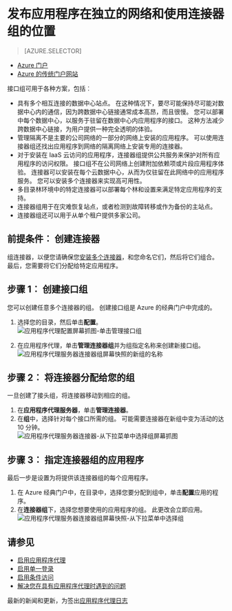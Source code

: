 <properties
    pageTitle="使用 Azure AD 应用程序代理连接器 |Microsoft Azure"
    description="介绍如何创建和管理组的 Azure AD 应用程序代理中的连接器。"
    services="active-directory"
    documentationCenter=""
    authors="kgremban"
    manager="femila"
    editor=""/>

<tags
    ms.service="active-directory"
    ms.workload="identity"
    ms.tgt_pltfrm="na"
    ms.devlang="na"
    ms.topic="article"
    ms.date="09/09/2016"
    ms.author="kgremban"/>


# <a name="publish-applications-on-separate-networks-and-locations-using-connector-groups"></a>发布应用程序在独立的网络和使用连接器组的位置

> [AZURE.SELECTOR]
- [Azure 门户](active-directory-application-proxy-connectors-azure-portal.md)
- [Azure 的传统门户网站](active-directory-application-proxy-connectors.md)


接口组可用于各种方案，包括︰

- 具有多个相互连接的数据中心站点。 在这种情况下，要尽可能保持尽可能对数据中心内的通信，因为跨数据中心链接通常成本高昂，而且很慢。 您可以部署中每个数据中心，以服务于驻留在数据中心内应用程序的接口。 这种方法减少跨数据中心链接，为用户提供一种完全透明的体验。
- 管理隔离不是主要的公司网络的一部分的网络上安装的应用程序。 可以使用连接器组还找出应用程序到网络的隔离网络上安装专用的连接器。
- 对于安装在 IaaS 云访问的应用程序，连接器组提供公共服务来保护对所有应用程序的访问权限。 接口组不在公司网络上创建附加依赖项或片段应用程序体验。 连接器可以安装在每个云数据中心，从而为仅驻留在此网络中的应用程序服务。 您可以安装多个连接器来实现高可用性。
- 多目录林环境中的特定连接器可以部署每个林和设置来满足特定应用程序的支持。
- 连接器组用于在灾难恢复站点，或者检测到故障转移或作为备份的主站点。
- 连接器组还可以用于从单个租户提供多家公司。

## <a name="prerequisite-create-your-connectors"></a>前提条件︰ 创建连接器
组连接器，以便您请确保您[安装多个连接器](active-directory-application-proxy-enable.md)，和您命名它们，然后将它们组合。 最后，您需要将它们分配给特定应用程序。

## <a name="step-1-create-connector-groups"></a>步骤 1︰ 创建接口组
您可以创建任意多个连接器的组。 创建接口组是 Azure 的经典门户中完成的。

1. 选择您的目录，然后单击**配置**。  
    ![应用程序代理配置屏幕抓图-单击管理接口组](./media/active-directory-application-proxy-connectors/app_proxy_connectors_creategroup.png)

2. 在应用程序代理，单击**管理连接器组**并为组指定名称来创建新接口组。  
    ![应用程序代理服务器连接器组屏幕快照的新组的名称](./media/active-directory-application-proxy-connectors/app_proxy_connectors_namegroup.png)

## <a name="step-2-assign-connectors-to-your-groups"></a>步骤 2︰ 将连接器分配给您的组
一旦创建了接头组，将连接器移动到相应的组。

1. 在**应用程序代理服务器**，单击**管理连接器**。
2. 在**组**中，选择针对每个接口所需的组。 可能需要连接器在新组中变为活动的达 10 分钟。  
    ![应用程序代理服务器连接器-从下拉菜单中选择组屏幕抓图](./media/active-directory-application-proxy-connectors/app_proxy_connectors_connectorlist.png)

## <a name="step-3-assign-applications-to-your-connector-groups"></a>步骤 3︰ 指定连接器组的应用程序
最后一步是设置为将提供该连接器组的每个应用程序。

1. 在 Azure 经典门户中，在目录中，选择您要分配到组中，单击**配置**应用的程序。
2. 在**连接器组**下，选择您想要使用的应用程序的组。 此更改会立即应用。  
    ![应用程序代理服务器连接器组屏幕快照-从下拉菜单中选择组](./media/active-directory-application-proxy-connectors/app_proxy_connectors_newgroup.png)


## <a name="see-also"></a>请参见

- [启用应用程序代理](active-directory-application-proxy-enable.md)
- [启用单一登录](active-directory-application-proxy-sso-using-kcd.md)
- [启用条件访问](active-directory-application-proxy-conditional-access.md)
- [解决您在具有应用程序代理时遇到的问题](active-directory-application-proxy-troubleshoot.md)

最新的新闻和更新，为签出[应用程序代理日志](http://blogs.technet.com/b/applicationproxyblog/)
